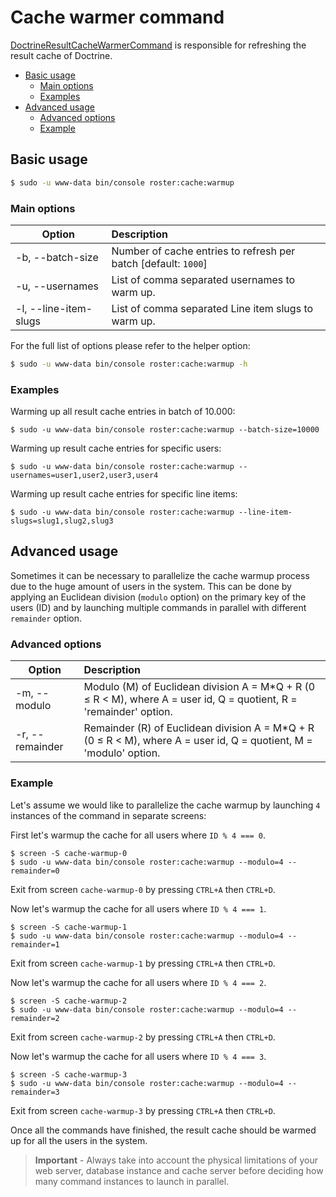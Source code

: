 # Cache warmer command

[DoctrineResultCacheWarmerCommand](../../src/Command/Cache/DoctrineResultCacheWarmerCommand.php) is responsible for refreshing the result cache of Doctrine.

- [Basic usage](#basic-usage)
    - [Main options](#main-options)
    - [Examples](#examples)
- [Advanced usage](#advanced-usage)
    - [Advanced options](#advanced-options)
    - [Example](#example)

## Basic usage
```bash
$ sudo -u www-data bin/console roster:cache:warmup
```
### Main options

| Option | Description |
| ------------- |:-------------|
| -b, --batch-size | Number of cache entries to refresh per batch [default: `1000`] |
| -u, --usernames | List of comma separated usernames to warm up. |
| -l, --line-item-slugs | List of comma separated Line item slugs to warm up. |

For the full list of options please refer to the helper option:
```bash
$ sudo -u www-data bin/console roster:cache:warmup -h
```

### Examples

Warming up all result cache entries in batch of 10.000:

```shell script
$ sudo -u www-data bin/console roster:cache:warmup --batch-size=10000
```

Warming up result cache entries for specific users:
```shell script
$ sudo -u www-data bin/console roster:cache:warmup --usernames=user1,user2,user3,user4
```

Warming up result cache entries for specific line items:
```shell script
$ sudo -u www-data bin/console roster:cache:warmup --line-item-slugs=slug1,slug2,slug3
```

## Advanced usage

Sometimes it can be necessary to parallelize the cache warmup process due to the huge amount of users in the system. This
can be done by applying an Euclidean division (`modulo` option) on the primary key of the users (ID) and by launching 
multiple commands in parallel with different `remainder` option. 

### Advanced options

| Option | Description |
| ------------- |:---------------|
| -m, --modulo | Modulo (M) of Euclidean division A = M*Q + R (0 ≤ R < M), where A = user id, Q = quotient, R = 'remainder' option. |
| -r, --remainder | Remainder (R) of Euclidean division A = M*Q + R (0 ≤ R < M), where A = user id, Q = quotient, M = 'modulo' option. |

### Example

Let's assume we would like to parallelize the cache warmup by launching `4` instances of the command in separate screens:

First let's warmup the cache for all users where `ID % 4 === 0`.

```shell script
$ screen -S cache-warmup-0
$ sudo -u www-data bin/console roster:cache:warmup --modulo=4 --remainder=0
```

Exit from screen `cache-warmup-0` by pressing `CTRL+A` then `CTRL+D`.

Now let's warmup the cache for all users where `ID % 4 === 1`.

```shell script
$ screen -S cache-warmup-1
$ sudo -u www-data bin/console roster:cache:warmup --modulo=4 --remainder=1
```

Exit from screen `cache-warmup-1` by pressing `CTRL+A` then `CTRL+D`.

Now let's warmup the cache for all users where `ID % 4 === 2`.

```shell script
$ screen -S cache-warmup-2
$ sudo -u www-data bin/console roster:cache:warmup --modulo=4 --remainder=2
```

Exit from screen `cache-warmup-2` by pressing `CTRL+A` then `CTRL+D`.

Now let's warmup the cache for all users where `ID % 4 === 3`.

```shell script
$ screen -S cache-warmup-3
$ sudo -u www-data bin/console roster:cache:warmup --modulo=4 --remainder=3
```

Exit from screen `cache-warmup-3` by pressing `CTRL+A` then `CTRL+D`.

Once all the commands have finished, the result cache should be warmed up for all the users in the system.

> **Important** - Always take into account the physical limitations of your web server, database instance and cache server 
> before deciding how many command instances to launch in parallel.
  